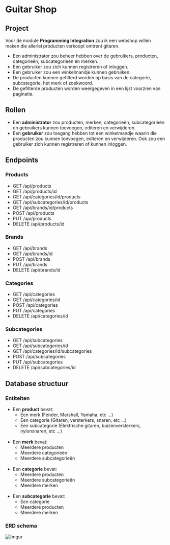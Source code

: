 # Guitar Shop

## Project

Voor de module **Programming Integration** zou ik een webshop willen maken die allerlei producten verkoopt omtrent gitaren.  

- Een administrator zou beheer hebben over de gebruikers, producten, categorieën, subcategorieën en merken.
- Een gebruiker zou zich kunnen registreren of inloggen.
- Een gebruiker zou een winkelmandje kunnen gebruiken.
- De producten kunnen gefilterd worden op basis van de categorie, subcategorie, het merk of zoekwoord.
- De gefilterde producten worden weergegeven in een lijst voorzien van paginatie.

## Rollen

- Een **administrator** zou producten, merken, categorieën, subcategorieën en gebruikers kunnen toevoegen, editeren en verwijderen.
- Een **gebruiker** zou toegang hebben tot een winkelmandje waarin die producten zou kunnen toevoegen, editeren en verwijderen. Ook zou een gebruiker zich kunnen registreren of kunnen inloggen.

## Endpoints

### Products
- GET /api/products
- GET /api/products/id
- GET /api/categories/id/products
- GET /api/subcategories/id/products
- GET /api/brands/id/products
- POST /api/products
- PUT /api/products
- DELETE /api/products/id

### Brands
- GET /api/brands
- GET /api/brands/id
- POST /api/brands
- PUT /api/brands
- DELETE /api/brands/id

### Categories
- GET /api/categories
- GET /api/categories/id
- POST /api/categories
- PUT /api/categories
- DELETE /api/categories/id

### Subcategories
- GET /api/subcategories
- GET /api/subcategories/id
- GET /api/categories/id/subcategories
- POST /api/subcategories
- PUT /api/subcategories
- DELETE /api/subcategories/id

## Database structuur

### Entiteiten

- Een **product** bevat: 
    - Een merk (Fender, Marshall, Yamaha, etc ...)
    - Een categorie (Gitaren, versterkers, snaren, etc ...)
    - Een subcategorie (Elektrische gitaren, buizenversterkers, nylonsnaren, etc ...)
&nbsp;  
&nbsp; 
- Een **merk** bevat: 
    - Meerdere producten
    - Meerdere categorieën
    - Meerdere subcategorieën
&nbsp;  
&nbsp;
- Een **categorie** bevat:
    - Meerdere producten
    - Meerdere subcategorieën
    - Meerdere merken
&nbsp;  
&nbsp;
- Een **subcategorie** bevat:
    - Een categorie
    - Meerdere producten
    - Meerdere merken

### ERD schema

![Imgur](https://i.imgur.com/ozbgFju.png)

